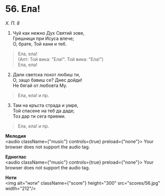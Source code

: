 # 56. Ела!  

*Х. П. 8*  

1. Чуй как нежно Дух Святий зове,  
Грешници при Исуса влече;  
О, брате, Той кани и теб.  

> Ела, ела!  
> (Алт: Той вика: "Ела!". Той вика: "Ела!")  
> Ела, ела!  
>
2. Дали светска похот любиш ти,  
О, защо бавиш се? Днес дойди!  
Не бягай от любовта Му.  

> Ела, ела! и пр.  

3. Там на кръста страда и умря,  
Той спасене на теб да даде;  
Тоз дар ти сега приеми.  

> Ела, ела! и пр.  

__Мелодия__  
<audio className={"music"} controls={true} preload={"none"}><source src="mp3/56.mp3" type="audio/mpeg"/>
Your browser does not support the audio tag.
</audio>  

__Едноглас__  
<audio className={"music"} controls={true} preload={"none"}><source src="transp/56.mp3" type="audio/mpeg"/>
Your browser does not support the audio tag.
</audio>  

__Ноти__  
<img alt="ноти" className={"score"} height="300" src="scores/56.jpg" width="212"/>
